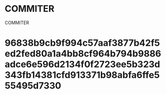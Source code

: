 # COMMITER
COMMITER






# 96838b9cb9f994c57aaf3877b42f5ed2fed80a1a4bb8cf964b794b9886adce6e596d2134f0f2723ee5b323d343fb14381cfd913371b98abfa6ffe555495d7330
